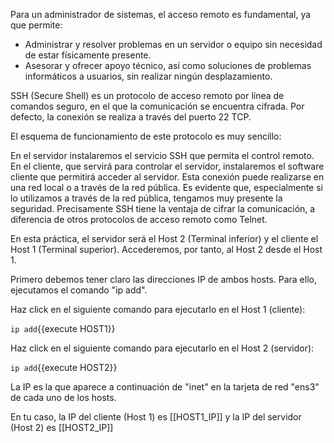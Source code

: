 Para un administrador de sistemas, el acceso remoto es fundamental, ya que permite:

* Administrar y resolver problemas en un servidor o equipo sin necesidad de estar físicamente presente.
* Asesorar y ofrecer apoyo técnico, así como soluciones de problemas informáticos a usuarios, sin realizar ningún desplazamiento.

SSH (Secure Shell) es un protocolo de acceso remoto por línea de comandos seguro, en el que la comunicación se encuentra cifrada. Por defecto, la conexión se realiza a través del puerto 22 TCP.

El esquema de funcionamiento de este protocolo es muy sencillo:

En el servidor instalaremos el servicio SSH que permita el control remoto. En el cliente, que servirá para controlar el servidor, instalaremos el software cliente que permitirá acceder al servidor. Esta conexión puede realizarse en una red local o a través de la red pública. Es evidente que, especialmente si lo utilizamos a través de la red pública, tengamos muy presente la seguridad. Precisamente SSH tiene la ventaja de cifrar la comunicación, a diferencia de otros protocolos de acceso remoto como Telnet.

En esta práctica, el servidor será el Host 2 (Terminal inferior) y el cliente el Host 1 (Terminal superior). Accederemos, por tanto, al Host 2 desde el Host 1.

Primero debemos tener claro las direcciones IP de ambos hosts. Para ello, ejecutamos el comando "ip add".

Haz click en el siguiente comando para ejecutarlo en el Host 1 (cliente):

`ip add`{{execute HOST1}}

Haz click en el siguiente comando para ejecutarlo en el Host 2 (servidor):

`ip add`{{execute HOST2}}

La IP es la que aparece a continuación de "inet" en la tarjeta de red "ens3" de cada uno de los hosts.

En tu caso, la IP del cliente (Host 1) es [[HOST1_IP]] y la IP del servidor (Host 2) es [[HOST2_IP]]